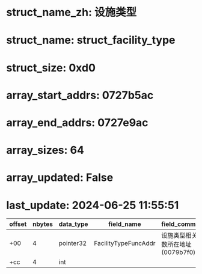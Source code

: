 # struct_name_zh: 设施类型
# struct_name: struct_facility_type
# struct_size: 0xd0
# array_start_addrs: 0727b5ac
# array_end_addrs: 0727e9ac
# array_sizes: 64
# array_updated: False
# last_update: 2024-06-25 11:55:51

| offset | nbytes | data_type | field_name           | field_comment                      |
| ------ | ------ | --------- | -------------------- | ---------------------------------- |
| +00    | 4      | pointer32 | FacilityTypeFuncAddr | 设施类型相关函数所在地址(0079b7f0) |
| +cc    | 4      | int       |                      |                                    |

